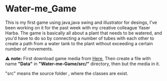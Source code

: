 # Water-me_Game
This is my first game using java,java swing and illustrator for desings, I've been working on it for the past week with my creative colleague Yaser Harba. The game is basically all about a plant that needs to be watered, and you'd have to do so by connecting a number of tubes with each other to create a path from a water tank to the plant without exceeding a certain number of movements.

:warning: **note:** First download game media from [Here](https://drive.google.com/open?id=12LVSjV9yXeljTYGfos8mWOu8XrXwV_n1 "Here"), Then create a file with name **"Data"** in **"Water-me-Game/src/"** directory, then but the media in it.

"src" means the source folder , where the classes are exist.
